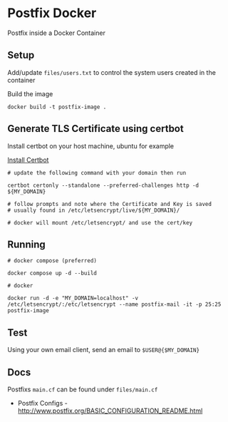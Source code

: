 # Postfix Docker
Postfix inside a Docker Container

## Setup

Add/update `files/users.txt` to control the system users created in the container

Build the image
```
docker build -t postfix-image .
```

## Generate TLS Certificate using certbot

Install certbot on your host machine, ubuntu for example

[Install Certbot](https://certbot.eff.org/instructions?ws=other&os=ubuntufocal)

```
# update the following command with your domain then run

certbot certonly --standalone --preferred-challenges http -d ${MY_DOMAIN}

# follow prompts and note where the Certificate and Key is saved
# usually found in /etc/letsencrypt/live/${MY_DOMAIN}/

# docker will mount /etc/letsencrypt/ and use the cert/key
```

## Running
```
# docker compose (preferred)

docker compose up -d --build

# docker

docker run -d -e "MY_DOMAIN=localhost" -v /etc/letsencrypt/:/etc/letsencrypt --name postfix-mail -it -p 25:25 postfix-image
```

## Test

Using your own email client, send an email to `$USER@{$MY_DOMAIN}`

## Docs

Postfixs `main.cf` can be found under `files/main.cf`

- Postfix Configs - http://www.postfix.org/BASIC_CONFIGURATION_README.html
